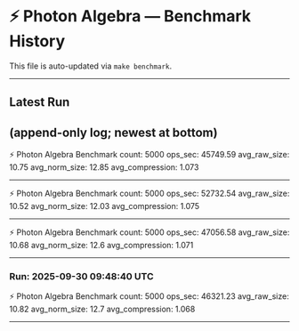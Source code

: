 # ⚡ Photon Algebra — Benchmark History

This file is auto-updated via `make benchmark`.

---

## Latest Run

(append-only log; newest at bottom)
---
⚡ Photon Algebra Benchmark
          count: 5000
        ops_sec: 45749.59
   avg_raw_size: 10.75
  avg_norm_size: 12.85
avg_compression: 1.073

---
⚡ Photon Algebra Benchmark
          count: 5000
        ops_sec: 52732.54
   avg_raw_size: 10.52
  avg_norm_size: 12.03
avg_compression: 1.075

---
⚡ Photon Algebra Benchmark
          count: 5000
        ops_sec: 47056.58
   avg_raw_size: 10.68
  avg_norm_size: 12.6
avg_compression: 1.071

---
### Run: 2025-09-30 09:48:40 UTC

⚡ Photon Algebra Benchmark
          count: 5000
        ops_sec: 46321.23
   avg_raw_size: 10.82
  avg_norm_size: 12.7
avg_compression: 1.068

---
